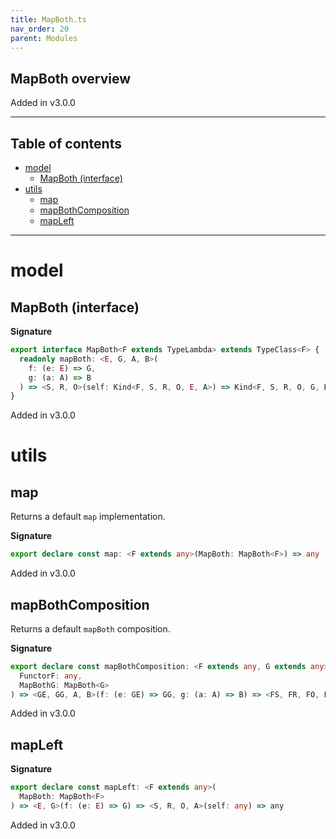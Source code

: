 ```yaml
---
title: MapBoth.ts
nav_order: 20
parent: Modules
---
```


## MapBoth overview

Added in v3.0.0

---

<h2 class="text-delta">Table of contents</h2>

- [model](#model)
  - [MapBoth (interface)](#mapboth-interface)
- [utils](#utils)
  - [map](#map)
  - [mapBothComposition](#mapbothcomposition)
  - [mapLeft](#mapleft)

---

# model

## MapBoth (interface)

**Signature**

```ts
export interface MapBoth<F extends TypeLambda> extends TypeClass<F> {
  readonly mapBoth: <E, G, A, B>(
    f: (e: E) => G,
    g: (a: A) => B
  ) => <S, R, O>(self: Kind<F, S, R, O, E, A>) => Kind<F, S, R, O, G, B>
}
```

Added in v3.0.0

# utils

## map

Returns a default `map` implementation.

**Signature**

```ts
export declare const map: <F extends any>(MapBoth: MapBoth<F>) => any
```

Added in v3.0.0

## mapBothComposition

Returns a default `mapBoth` composition.

**Signature**

```ts
export declare const mapBothComposition: <F extends any, G extends any>(
  FunctorF: any,
  MapBothG: MapBoth<G>
) => <GE, GG, A, B>(f: (e: GE) => GG, g: (a: A) => B) => <FS, FR, FO, FE, GS, GR, GO>(self: any) => any
```

Added in v3.0.0

## mapLeft

**Signature**

```ts
export declare const mapLeft: <F extends any>(
  MapBoth: MapBoth<F>
) => <E, G>(f: (e: E) => G) => <S, R, O, A>(self: any) => any
```

Added in v3.0.0
